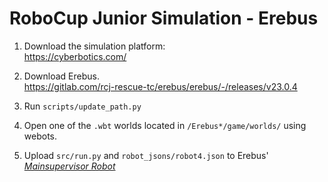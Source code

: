 # RoboCup Junior Simulation - Erebus

1. Download the simulation platform:\
https://cyberbotics.com/

2. Download Erebus.\
https://gitlab.com/rcj-rescue-tc/erebus/erebus/-/releases/v23.0.4

3. Run `scripts/update_path.py`
4. Open one of the `.wbt` worlds located in `/Erebus*/game/worlds/` using webots.
5. Upload `src/run.py` and `robot_jsons/robot4.json` to Erebus' [*Mainsupervisor Robot*](http://localhost:1234/robot_windows/MainSupervisorWindow/MainSupervisorWindow.html?name=robot)


